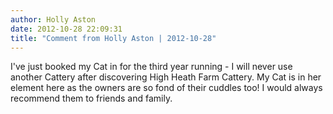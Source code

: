 ```yaml
---
author: Holly Aston
date: 2012-10-28 22:09:31
title: "Comment from Holly Aston | 2012-10-28"
---
```

I've just booked my Cat in for the third year running - I will never use another Cattery after discovering High Heath Farm Cattery. My Cat is in her element here as the owners are so fond of their cuddles too! I would always recommend them to friends and family.

